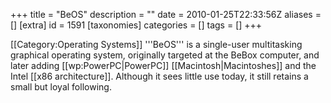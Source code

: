 +++
title = "BeOS"
description = ""
date = 2010-01-25T22:33:56Z
aliases = []
[extra]
id = 1591
[taxonomies]
categories = []
tags = []
+++

[[Category:Operating Systems]]
'''BeOS''' is a single-user multitasking graphical operating system, originally targeted at the BeBox computer, and later adding [[wp:PowerPC|PowerPC]] [[Macintosh|Macintoshes]] and the Intel [[x86 architecture]]. Although it sees little use today, it still retains a small but loyal following.
